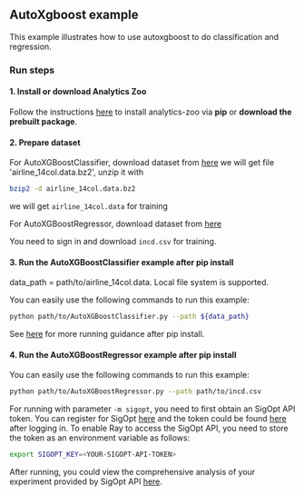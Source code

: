 ## AutoXgboost example
This example illustrates how to use autoxgboost to do classification and regression.

### Run steps
#### 1. Install or download Analytics Zoo
Follow the instructions [here](https://analytics-zoo.github.io/master/#PythonUserGuide/install/) to install analytics-zoo via __pip__ or __download the prebuilt package__.

#### 2. Prepare dataset

For AutoXGBoostClassifier, download dataset from [here](http://kt.ijs.si/elena_ikonomovska/data.html)
we will get file 'airline_14col.data.bz2', unzip it with

```bash
bzip2 -d airline_14col.data.bz2
```

we will get `airline_14col.data` for training

For AutoXGBoostRegressor, download dataset from [here](https://data.world/nrippner/cancer-analysis-hackathon-challenge)

You need to sign in and download `incd.csv` for training.

#### 3. Run the AutoXGBoostClassifier example after pip install

data_path = path/to/airline_14col.data. Local file system is supported.

You can easily use the following commands to run this example:

```bash
python path/to/AutoXGBoostClassifier.py --path ${data_path}
```
See [here](https://analytics-zoo.github.io/master/#PythonUserGuide/run/#run-after-pip-install) for more running guidance after pip install.

#### 4. Run the AutoXGBoostRegressor example after pip install

You can easily use the following commands to run this example:

```bash
python path/to/AutoXGBoostRegressor.py --path path/to/incd.csv
```

For running with parameter `-m sigopt`, you need to first obtain an SigOpt API token. You can register for SigOpt [here](https://app.sigopt.com/home) and the token could be found [here](https://app.sigopt.com/docs/overview/authentication) after logging in. To enable Ray to access the SigOpt API, you need to store the token as an environment variable as follows:

```bash
export SIGOPT_KEY=<YOUR-SIGOPT-API-TOKEN>
```

After running, you could view the comprehensive analysis of your experiment provided by SigOpt API [here](https://app.sigopt.com/home).
